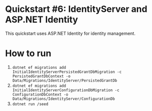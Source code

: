 # Quickstart #6: IdentityServer and ASP.NET Identity

This quickstart uses ASP.NET Identity for identity management.

# How to run
1. `dotnet ef migrations add InitialIdentityServerPersistedGrantDbMigration -c PersistedGrantDbContext -o Data/Migrations/IdentityServer/PersistedGrantDb`
2. `dotnet ef migrations add InitialIdentityServerConfigurationDbMigration -c ConfigurationDbContext -o Data/Migrations/IdentityServer/ConfigurationDb`
3. `dotnet run /seed`